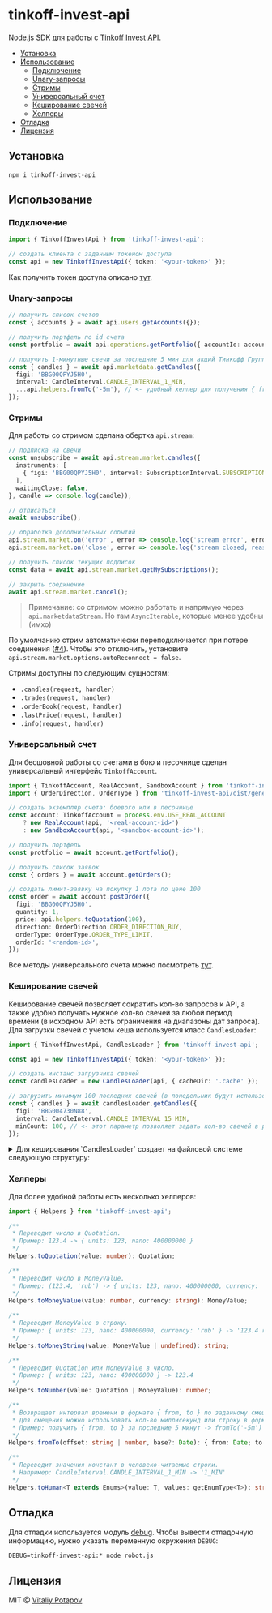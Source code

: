 # tinkoff-invest-api
Node.js SDK для работы с [Tinkoff Invest API](https://tinkoff.github.io/investAPI/).

<!-- toc -->

- [Установка](#%D1%83%D1%81%D1%82%D0%B0%D0%BD%D0%BE%D0%B2%D0%BA%D0%B0)
- [Использование](#%D0%B8%D1%81%D0%BF%D0%BE%D0%BB%D1%8C%D0%B7%D0%BE%D0%B2%D0%B0%D0%BD%D0%B8%D0%B5)
  * [Подключение](#%D0%BF%D0%BE%D0%B4%D0%BA%D0%BB%D1%8E%D1%87%D0%B5%D0%BD%D0%B8%D0%B5)
  * [Unary-запросы](#unary-%D0%B7%D0%B0%D0%BF%D1%80%D0%BE%D1%81%D1%8B)
  * [Стримы](#%D1%81%D1%82%D1%80%D0%B8%D0%BC%D1%8B)
  * [Универсальный счет](#%D1%83%D0%BD%D0%B8%D0%B2%D0%B5%D1%80%D1%81%D0%B0%D0%BB%D1%8C%D0%BD%D1%8B%D0%B9-%D1%81%D1%87%D0%B5%D1%82)
  * [Кеширование свечей](#%D0%BA%D0%B5%D1%88%D0%B8%D1%80%D0%BE%D0%B2%D0%B0%D0%BD%D0%B8%D0%B5-%D1%81%D0%B2%D0%B5%D1%87%D0%B5%D0%B9)
  * [Хелперы](#%D1%85%D0%B5%D0%BB%D0%BF%D0%B5%D1%80%D1%8B)
- [Отладка](#%D0%BE%D1%82%D0%BB%D0%B0%D0%B4%D0%BA%D0%B0)
- [Лицензия](#%D0%BB%D0%B8%D1%86%D0%B5%D0%BD%D0%B7%D0%B8%D1%8F)

<!-- tocstop -->

## Установка
```
npm i tinkoff-invest-api
```

## Использование
### Подключение
```ts
import { TinkoffInvestApi } from 'tinkoff-invest-api';

// создать клиента с заданным токеном доступа
const api = new TinkoffInvestApi({ token: '<your-token>' });
```
Как получить токен доступа описано [тут](https://tinkoff.github.io/investAPI/token/).

### Unary-запросы
```ts
// получить список счетов
const { accounts } = await api.users.getAccounts({});

// получить портфель по id счета
const portfolio = await api.operations.getPortfolio({ accountId: accounts[0].id });

// получить 1-минутные свечи за последние 5 мин для акций Тинкофф Групп
const { candles } = await api.marketdata.getCandles({
  figi: 'BBG00QPYJ5H0',
  interval: CandleInterval.CANDLE_INTERVAL_1_MIN,
  ...api.helpers.fromTo('-5m'), // <- удобный хелпер для получения { from, to }
});
```

### Стримы
Для работы со стримом сделана обертка `api.stream`:
```ts
// подписка на свечи
const unsubscribe = await api.stream.market.candles({
  instruments: [
    { figi: 'BBG00QPYJ5H0', interval: SubscriptionInterval.SUBSCRIPTION_INTERVAL_ONE_MINUTE }
  ],
  waitingClose: false,
}, candle => console.log(candle));

// отписаться
await unsubscribe();

// обработка дополнительных событий
api.stream.market.on('error', error => console.log('stream error', error));
api.stream.market.on('close', error => console.log('stream closed, reason:', error));

// получить список текущих подписок
const data = await api.stream.market.getMySubscriptions();

// закрыть соединение
await api.stream.market.cancel();
```
> Примечание: со стримом можно работать и напрямую через `api.marketdataStream`. Но там `AsyncIterable`, которые менее удобны (имхо)

По умолчанию стрим автоматически переподключается при потере соединения ([#4](https://github.com/vitalets/tinkoff-invest-api/issues/4)). Чтобы это отключить, установите `api.stream.market.options.autoReconnect = false`.

Стримы доступны по следующим сущностям:
* `.candles(request, handler)`
* `.trades(request, handler)`
* `.orderBook(request, handler)`
* `.lastPrice(request, handler)`
* `.info(request, handler)`

### Универсальный счет
Для бесшовной работы со счетами в бою и песочнице сделан универсальный интерфейс `TinkoffAccount`.

```ts
import { TinkoffAccount, RealAccount, SandboxAccount } from 'tinkoff-invest-api';
import { OrderDirection, OrderType } from 'tinkoff-invest-api/dist/generated/orders.js';

// создать экземпляр счета: боевого или в песочнице
const account: TinkoffAccount = process.env.USE_REAL_ACCOUNT
    ? new RealAccount(api, '<real-account-id>')
    : new SandboxAccount(api, '<sandbox-account-id>');

// получить портфель
const protfolio = await account.getPortfolio();

// получить список заявок
const { orders } = await account.getOrders();

// создать лимит-заявку на покупку 1 лота по цене 100
const order = await account.postOrder({
  figi: 'BBG00QPYJ5H0',
  quantity: 1,
  price: api.helpers.toQuotation(100),
  direction: OrderDirection.ORDER_DIRECTION_BUY,
  orderType: OrderType.ORDER_TYPE_LIMIT,
  orderId: '<random-id>',
});
```

Все методы универсального счета можно посмотреть [тут](https://github.com/vitalets/tinkoff-invest-api/blob/main/src/account/real.ts).

### Кеширование свечей
Кеширование свечей позволяет сократить кол-во запросов к API, а также удобно получать нужное кол-во свечей за любой период времени (в исходном API есть ограничения на диапазоны дат запроса). Для загрузки свечей с учетом кеша используется класс `CandlesLoader`:
```ts
import { TinkoffInvestApi, CandlesLoader } from 'tinkoff-invest-api';

const api = new TinkoffInvestApi({ token: '<your-token>' });

// создать инстанс загрузчика свечей
const candlesLoader = new CandlesLoader(api, { cacheDir: '.cache' });

// загрузить минимум 100 последних свечей (в понедельник будут использованы данные пятницы, итп)
const { candles } = await candlesLoader.getCandles({
  figi: 'BBG004730N88',
  interval: CandleInterval.CANDLE_INTERVAL_15_MIN,
  minCount: 100, // <- этот параметр позволяет задать кол-во свечей в результате
});
```

<details>
<summary>Для кеширования `CandlesLoader` создает на файловой системе следующую структуру:</summary>

```
.cache
  candles
    <figi>
      1_min
        2022-05-01.json
        2022-05-02.json
      5_min
        2022-05-01.json
        2022-05-02.json
      15_min
        2022-05-01.json
        2022-05-02.json
      hour
        2022-05-01.json
        2022-05-02.json
      day
        2020.json
        2021.json
        2022.json
```
</details>

### Хелперы
Для более удобной работы есть несколько хелперов:
```ts
import { Helpers } from 'tinkoff-invest-api';

/**
 * Переводит число в Quotation.
 * Пример: 123.4 -> { units: 123, nano: 400000000 }
 */
Helpers.toQuotation(value: number): Quotation;

/**
 * Переводит число в MoneyValue.
 * Пример: (123.4, 'rub') -> { units: 123, nano: 400000000, currency: 'rub' }
 */
Helpers.toMoneyValue(value: number, currency: string): MoneyValue;

/**
 * Переводит MoneyValue в строку.
 * Пример: { units: 123, nano: 400000000, currency: 'rub' } -> '123.4 rub'
 */
Helpers.toMoneyString(value: MoneyValue | undefined): string;

/**
 * Переводит Quotation или MoneyValue в число.
 * Пример: { units: 123, nano: 400000000 } -> 123.4
 */
Helpers.toNumber(value: Quotation | MoneyValue): number;

/**
 * Возвращает интервал времени в формате { from, to } по заданному смещению и базовой дате.
 * Для смещения можно использовать кол-во миллисекунд или строку в формате из https://github.com/vercel/ms.
 * Пример: получить { from, to } за последние 5 минут -> fromTo('-5m')
 */
Helpers.fromTo(offset: string | number, base?: Date): { from: Date; to: Date; };

/**
 * Переводит значения констант в человеко-читаемые строки.
 * Например: CandleInterval.CANDLE_INTERVAL_1_MIN -> '1_MIN'
 */
Helpers.toHuman<T extends Enums>(value: T, values: getEnumType<T>): string;
```

## Отладка
Для отладки используется модуль [debug](https://github.com/debug-js/debug).
Чтобы вывести отладочную информацию, нужно указать переменную окружения `DEBUG`:

```
DEBUG=tinkoff-invest-api:* node robot.js
```

## Лицензия
MIT @ [Vitaliy Potapov](https://github.com/vitalets)
